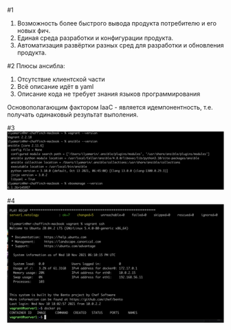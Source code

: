 #1
1) Возможность более быстрого вывода продукта потребителю и его новых фич.
2) Единая среда разработки и конфигурации продукта.
3) Автоматизация развёртки разных сред для разработки и обновления продукта.

#2
Плюсы ансибла:
1) Отсутствие клиентской части
2) Всё описание идёт в yaml
3) Описание кода не требует знания языков программирования

Основополагающим фактором IaaC - является идемпонентность, т.е. получать одинаковый результат выполения.

#3
![img.png](screenshots/hw52-src-01.png)

#4
![img.png](screenshots/hw52-src-02.png)